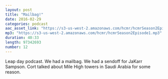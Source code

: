 ```yaml
---
layout: post
title: "Mailbag!"
date: 2016-02-29
categories: podcast
aac_asset_link: "https://s3-us-west-2.amazonaws.com/hcmr/hcmrSeason2Episode1.mp3"
mp3: "https://s3-us-west-2.amazonaws.com/hcmr/hcmrSeason2Episode1.mp3"
duration: 40:33
length: 97342693
number: 12
---
```


Leap day podcast. We had a mailbag. We had a sendoff for JaKarr Sampson. Cort talked about Mile High towers in Saudi Arabia for some reason.
